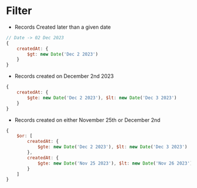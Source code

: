 # Filter

- Records Created later than a given date 
```js
// Date -> 02 Dec 2023
{
    createdAt: {
        $gt: new Date('Dec 2 2023')
    }
}
```

- Records created on December 2nd 2023
```js
{
    createdAt: {
        $gte: new Date('Dec 2 2023'), $lt: new Date('Dec 3 2023')
    }
}
```

- Records created on either November 25th or December 2nd
```js
{
    $or: [
        createdAt: {
            $gte: new Date('Dec 2 2023'), $lt: new Date('Dec 3 2023')
        },
        createdAt: {
            $gte: new Date('Nov 25 2023'), $lt: new Date('Nov 26 2023')
        }
    ]
}
```